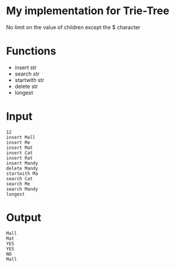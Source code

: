 # My implementation for Trie-Tree 
No limit on the value of children except the $ character

# Functions
  - insert str
  - search str
  - startwith str
  - delete str
  - longest
  
# Input

    12
    insert Mall
    insert Me
    insert Mat
    insert Cat
    insert Rat
    insert Mandy
    delete Mandy
    startwith Ma
    search Cat
    search Me
    search Mandy
    longest
    
# Output

    Mall
    Mat
    YES
    YES
    NO
    Mall
